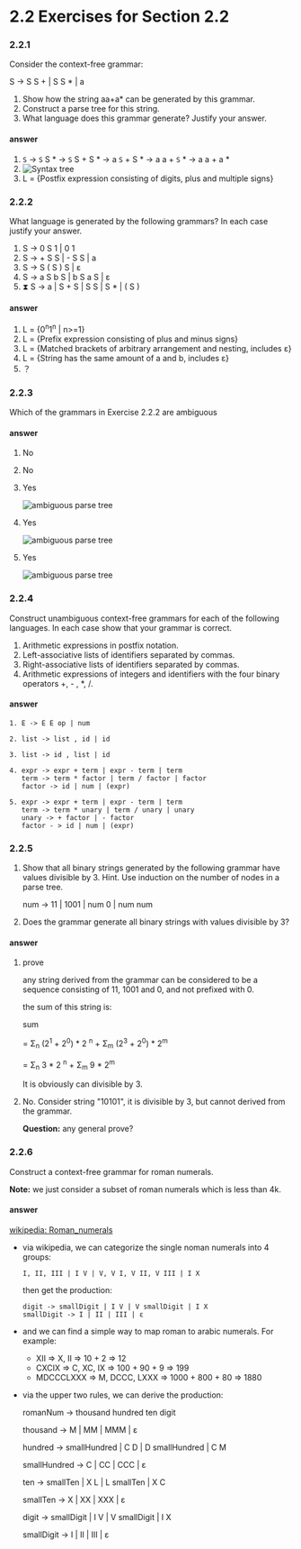 # 2.2 Exercises for Section 2.2

### 2.2.1

Consider the context-free grammar:

S -> S S + | S S * | a
1. Show how the string aa+a* can be generated by this grammar.2. Construct a parse tree for this string.3. What language does this grammar generate? Justify your answer.

#### answer

1. `S` -> `S` S * -> `S` S + S * -> a `S` + S * -> a a + `S` * -> a a + a *
2. ![Syntax tree](https://raw.github.com/fool2fish/dragon-book-practice-answer/master/ch02/2.2/assets/2.2.1-2.png)
3. L = {Postfix expression consisting of digits, plus and multiple signs}

### 2.2.2

What language is generated by the following grammars? In each case justify your answer.

1. S -> 0 S 1 | 0 1
2. S -> + S S | - S S | a
3. S -> S ( S ) S | ε
4. S -> a S b S | b S a S | ε
5. ⧗ S -> a | S + S | S S | S * | ( S ) 

#### answer

1. L = {0<sup>n</sup>1<sup>n</sup> | n>=1}
2. L = {Prefix expression consisting of plus and minus signs}
3. L = {Matched brackets of arbitrary arrangement and nesting, includes ε}
4. L = {String has the same amount of a and b, includes ε}
5. ？

### 2.2.3

Which of the grammars in Exercise 2.2.2 are ambiguous

#### answer

1. No
2. No
3. Yes
    
   ![ambiguous parse tree](https://raw.github.com/fool2fish/dragon-book-practice-answer/master/ch02/2.2/assets/2.2.3-3.png)
    
4. Yes

    ![ambiguous parse tree](https://raw.github.com/fool2fish/dragon-book-practice-answer/master/ch02/2.2/assets/2.2.3-4.png)
    
5. Yes

    ![ambiguous parse tree](https://raw.github.com/fool2fish/dragon-book-practice-answer/master/ch02/2.2/assets/2.2.3-5.png)
    
### 2.2.4

Construct unambiguous context-free grammars for each ofthe following languages. In each case show that your grammar is correct.
1. Arithmetic expressions in postfix notation.2. Left-associative lists of identifiers separated by commas.3. Right-associative lists of identifiers separated by commas.4. Arithmetic expressions of integers and identifiers with the four binary operators +, - , *, /.

#### answer

```
1. E -> E E op | num

2. list -> list , id | id

3. list -> id , list | id

4. expr -> expr + term | expr - term | term
   term -> term * factor | term / factor | factor
   factor -> id | num | (expr)

5. expr -> expr + term | expr - term | term
   term -> term * unary | term / unary | unary
   unary -> + factor | - factor
   factor - > id | num | (expr)
```
   
### 2.2.5 

1. Show that all binary strings generated by the following grammar have values divisible by 3. Hint. Use induction on the number of nodes in a parse tree.

    num -> 11 | 1001 | num 0 | num num

2.  Does the grammar generate all binary strings with values divisible by 3?

#### answer

1. prove

    any string derived from the grammar can be considered to be a sequence consisting of 11, 1001 and 0, and not prefixed with 0. 
    
    the sum of this string is:

    sum 

    = Σ<sub>n</sub> (2<sup>1</sup> + 2<sup>0</sup>) * 2 <sup>n</sup> + Σ<sub>m</sub> (2<sup>3</sup> + 2<sup>0</sup>) * 2<sup>m</sup>

    = Σ<sub>n</sub> 3 * 2 <sup>n</sup> + Σ<sub>m</sub> 9 * 2<sup>m</sup>

    It is obviously can divisible by 3.

2. No. Consider string "10101", it is divisible by 3, but cannot derived from the grammar.

    **Question:** any general prove?

### 2.2.6

Construct a context-free grammar for roman numerals.
**Note:** we just consider a subset of roman numerals which is less than 4k.
#### answer[wikipedia: Roman_numerals](http://en.wikipedia.org/wiki/Roman_numerals)
- via wikipedia, we can categorize the single noman numerals into 4 groups:

    ```
    I, II, III | I V | V, V I, V II, V III | I X
    ```

    then get the production:
    
    ```
    digit -> smallDigit | I V | V smallDigit | I X
    smallDigit -> I | II | III | ε
    ```

- and we can find a simple way to map roman to arabic numerals. For example:

    - XII => X, II => 10 + 2 => 12
    - CXCIX => C, XC, IX => 100 + 90 + 9 => 199    - MDCCCLXXX => M, DCCC, LXXX => 1000 + 800 + 80 => 1880

- via the upper two rules, we can derive the production:

    romanNum -> thousand hundred ten digit

    thousand -> M | MM | MMM | ε 

    hundred -> smallHundred | C D | D smallHundred | C M

    smallHundred -> C | CC | CCC  | ε

    ten -> smallTen | X L | L smallTen | X C

    smallTen -> X | XX | XXX | ε

    digit -> smallDigit | I V | V smallDigit | I X

    smallDigit -> I | II | III  | ε
    